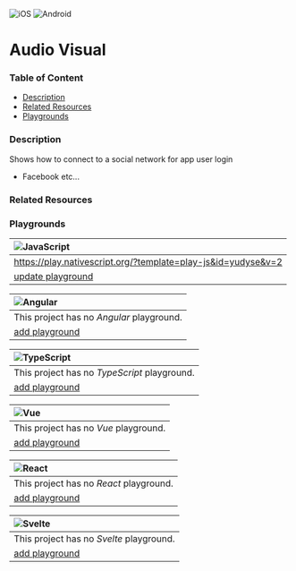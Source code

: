 [JavaScript]: https://img.shields.io/badge/JavaScript-%E2%9C%93-F7DF1E.svg?logo=JavaScript&logoColor=F7DF1E&labelColor=000000
[TypeScript]: https://img.shields.io/badge/TypeScript-%E2%9C%93-007ACC.svg?logo=TypeScript&logoColor=007ACC&labelColor=000000
[Angular]: https://img.shields.io/badge/Angular-%E2%9C%93-DD0031.svg?logo=Angular&logoColor=DD0031&labelColor=000000
[Vue]: https://img.shields.io/badge/Vue.js-%E2%9C%93-4FC08D.svg?logo=Vue.js&logoColor=4FC08D&labelColor=000000
[React]: https://img.shields.io/badge/React-%E2%9C%93-33d8ff.svg?logo=React&logoColor=33d8ff&labelColor=000000
[Svelte]: https://img.shields.io/badge/Svelte-%E2%9C%93-f93e02.svg?logo=Svelte&logoColor=f93e02&labelColor=000000
[iOS]: https://img.shields.io/badge/ios-%E2%9C%93-949393.svg?logo=apple&logoColor=white
[Android]: https://img.shields.io/badge/android-%E2%9C%93-949393.svg?logo=android&logoColor=white


<!-- Platform Support (i.e. ![ios]) -->
![iOS]
![Android]


<!-- Project Title -->
# Audio Visual


### Table of Content
  - [Description](#description)
  - [Related Resources](#related-resources)
  - [Playgrounds](#playgrounds)


<!-- Project description -->
### Description
Shows how to connect to a social network for app user login
 - Facebook etc...


<!-- 
Reference any related resources here. These could include;
 * Existing video or blog tutorials that create the same project, or inspired it.
 * A live website or app using the behaviour, style, etc.., the app is trying to replicate.
 * Or perhaps a design from somewhere like dribbble.com inspired the project.
-->
### Related Resources



<!-- Playground Tables -->
### Playgrounds

| ![JavaScript] |
| :--- |
| https://play.nativescript.org/?template=play-js&id=yudyse&v=2 |
| [update playground](https://github.com/mudlabs/hello-word=javascript-action/issues/new/?title=[update][javascript]%20Audio+Visual&body=%3C%21%2D%2D+Just+past+your+playground+link+below+and+press+Submit+%2D%2D%3E) |

| ![Angular] |
| :--- |
| This project has no _Angular_ playground. |
| [add playground](https://github.com/mudlabs/hello-word=javascript-action/issues/new/?title=[missing][angular]%20Audio+Visual&body=%3C%21%2D%2D+Just+past+your+playground+link+below+and+press+Submit+%2D%2D%3E) |

| ![TypeScript] |
| :--- |
| This project has no _TypeScript_ playground. |
| [add playground](https://github.com/mudlabs/hello-word=javascript-action/issues/new/?title=[missing][typescript]%20Audio+Visual&body=%3C%21%2D%2D+Just+past+your+playground+link+below+and+press+Submit+%2D%2D%3E) |

| ![Vue] |
| :--- |
| This project has no _Vue_ playground. |
| [add playground](https://github.com/mudlabs/hello-word=javascript-action/issues/new/?title=[missing][vue]%20Audio+Visual&body=%3C%21%2D%2D+Just+past+your+playground+link+below+and+press+Submit+%2D%2D%3E) |

| ![React] |
| :--- |
| This project has no _React_ playground. |
| [add playground](https://github.com/mudlabs/hello-word=javascript-action/issues/new/?title=[missing][react]%20Audio+Visual&body=%3C%21%2D%2D+Just+past+your+playground+link+below+and+press+Submit+%2D%2D%3E) |

| ![Svelte] |
| :--- |
| This project has no _Svelte_ playground. |
| [add playground](https://github.com/mudlabs/hello-word=javascript-action/issues/new/?title=[missing][svelte]%20Audio+Visual&body=%3C%21%2D%2D+Just+past+your+playground+link+below+and+press+Submit+%2D%2D%3E) |